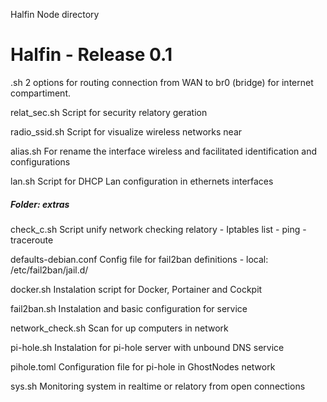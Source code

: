 Halfin Node directory

# Halfin - Release 0.1
.sh
2 options for routing connection from WAN to br0 (bridge) for internet compartiment.

relat_sec.sh
Script for security relatory geration

radio_ssid.sh
Script for visualize wireless networks near

alias.sh
For rename the interface wireless and facilitated identification and configurations

lan.sh
Script for DHCP Lan configuration in ethernets interfaces


##### Folder: extras
check_c.sh
Script unify network checking relatory - Iptables list - ping - traceroute

defaults-debian.conf
Config file for fail2ban definitions - local: /etc/fail2ban/jail.d/

docker.sh
Instalation script for Docker, Portainer and Cockpit

fail2ban.sh
Instalation and basic configuration for service

network_check.sh
Scan for up computers in network

pi-hole.sh
Instalation for pi-hole server with unbound DNS service

pihole.toml
Configuration file for pi-hole in GhostNodes network

sys.sh
Monitoring system in realtime or relatory from open connections
